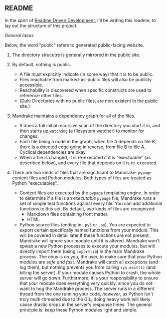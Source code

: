 
README
------

In the spirit of [Readme Driven Development](http://tom.preston-werner.com/2010/08/23/readme-driven-development.html), I'll be writing this readme, to lay out the structure of this project.


*General Ideas*

Below, the word "public" refers to generated public-facing website.

 1. The directory strucutre is generally mirrored in the public site.

 2. By default, nothing is public.
 	* A file must explicitly indicate (in some way) that it is to be public.
 	* Files reachable from marked-as-public files will also be publicly accessible.
 	* Reachability is discovered when specific constructs are used to reference other files.
 	* (Duh: Directories with no public files, are non-existent in the public site.)

3. Mandrake maintains a dependency graph for all of the files.
	* It does a full initial recursive scan of the directory you start it in, and then starts up `watchdog` (a filesystem watcher) to monitor for changes.
	* Each file being a node in the graph, when file A depends on file B, there is a directed edge going in reverse, from file B to file A. Cyclical dependencies are okay.
	* When a file is changed, it is re-executed if it is "exectuable" (as described below), and every file that depends on it is re-executed.

4. There are two kinds of files that are significant to Mandrake: `pypage` content files and Python modules. Both types of files are treated as Python "executables".
	* Content files are executed by the `pypage` templating engine. In order to determine if a file is an _executable_ `pypage` file, Mandrake runs a set of simple test functions against every file. You can add additional functions to this set. By default, two kinds of files are recognized:
		* Markdown files containing front matter.
		* HTML
	* Python source files (ending in `.py3` or `.py`). You are expected to export certain specifically named functions from your module. This will be covered in detail later.If these functions are not present, Mandrake will ignore your module until it is altered. Mandrake won't spwan a new Python processes to execute your modules, but will directly import them (using `importlib`) in the main Mandrake process. The onus is on you, the user, to make sure that your Python modules are _safe and fast_. Mandrake will catch all exceptions (and log them), but nothing prevents you from calling `sys.exit(1)` (and killing the server). If your module causes Python to crash, the whole server will go down. Furthermore, it is your responsibility to ensure that your module does everything very quickly, since you do not want to hog the Mandrake process. The server runs in a different thread from the one running your code, _however_, as Python isn't truly multi-threaded due to the GIL, doing heavy work will likely cause drastic drops in the server's response times. The general principle is: keep these Python modules light and simple.

